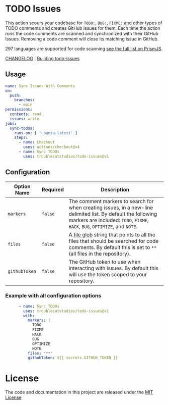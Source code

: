 # TODO Issues

This action scours your codebase for `TODO:`, `BUG:`, `FIXME:` and other types of TODO comments and creates GitHub Issues for them. Each time the action runs the code comments are scanned and synchronized with their GitHub Issues. Removing a code comment will close its matching issue in GitHub.

297 languages are supported for code scanning [see the full list on PrismJS](https://prismjs.com/#supported-languages).

[CHANGELOG](./CHANGELOG.md) | [Building todo-issues](./docs/Building.md)

## Usage

```yaml
name: Sync Issues With Comments
on:
  push:
    branches:
      - main
permissions:
  contents: read
  issues: write
jobs:
  sync-todos:
    runs-on: [ 'ubuntu-latest' ]
    steps:
      - name: Checkout
        uses: actions/checkout@v4
      - name: Sync TODOs
        uses: troublecatstudios/todo-issues@v1
```

## Configuration

|  Option Name  | Required | Description |
|---------------|----------|-------------|
| `markers`     | `false`  | The comment markers to search for when creating issues, in a new-line delimited list. By default the following markers are included: `TODO`, `FIXME`, `HACK`, `BUG`, `OPTIMIZE`, and `NOTE`. |
| `files`       | `false`  | A [file glob](https://github.com/actions/toolkit/tree/main/packages/glob) string that points to all the files that should be searched for code comments. By default this is set to `**` (all files in the repository). |
| `githubToken` | `false`  | The GitHub token to use when interacting with issues. By default this will use the token scoped to your repository. |


### Example with all configuration options

```yaml
      - name: Sync TODOs
        uses: troublecatstudios/todo-issues@v1
        with:
          markers: |
            TODO
            FIXME
            HACK
            BUG
            OPTIMIZE
            NOTE
          files: "**"
          githubToken: ${{ secrets.GITHUB_TOKEN }}
```

# License

The code and documentation in this project are released under the [MIT License](LICENSE)
